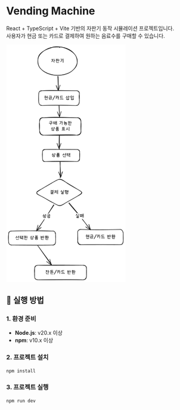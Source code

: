 # Vending Machine

React + TypeScript + Vite 기반의 자판기 동작 시뮬레이션 프로젝트입니다.  
사용자가 현금 또는 카드로 결제하여 원하는 음료수를 구매할 수 있습니다.

<img src="diagram.png" alt="diagram" width="320" />

## 🚀 실행 방법

### 1. 환경 준비

- **Node.js**: v20.x 이상
- **npm**: v10.x 이상

### 2. 프로젝트 설치

```bash
npm install
```

### 3. 프로젝트 실행

```bash
npm run dev
```
